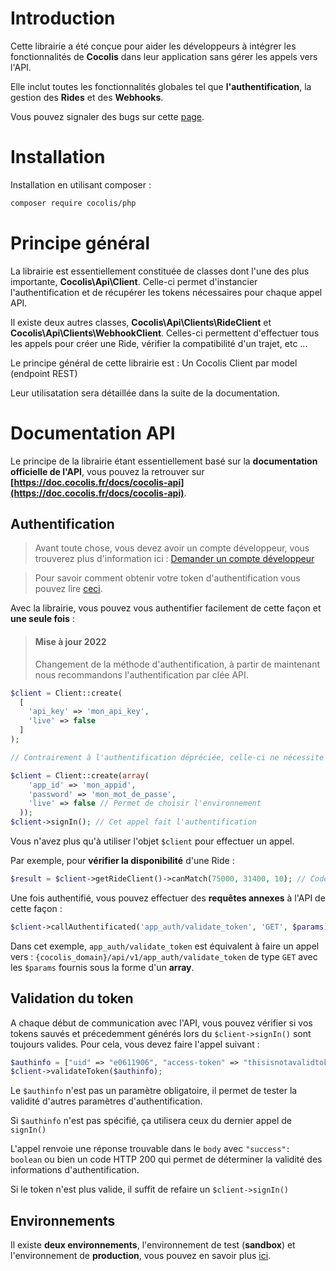 # Introduction

Cette librairie a été conçue pour aider les développeurs à intégrer les fonctionnalités de **Cocolis** dans leur application sans gérer les appels vers l'API.

Elle inclut toutes les fonctionnalités globales tel que **l'authentification**, la gestion des **Rides** et des **Webhooks**.

Vous pouvez signaler des bugs sur cette [page](https://github.com/Cocolis-1/cocolis-php/issues).

# Installation

Installation en utilisant composer :

```bash
composer require cocolis/php
```

# Principe général

La librairie est essentiellement constituée de classes dont l'une des plus importante, **Cocolis\Api\Client**. Celle-ci permet d'instancier l'authentification et de récupérer les tokens nécessaires pour chaque appel API.

Il existe deux autres classes, **Cocolis\Api\Clients\RideClient** et **Cocolis\Api\Clients\WebhookClient**. Celles-ci permettent d'effectuer tous les appels pour créer une Ride, vérifier la compatibilité d'un trajet, etc ...

Le principe général de cette librairie est : Un Cocolis Client par model (endpoint REST)

Leur utilisatation sera détaillée dans la suite de la documentation.

# Documentation API

Le principe de la librairie étant essentiellement basé sur la **documentation officielle de l'API**, vous pouvez la retrouver sur **[https://doc.cocolis.fr/docs/cocolis-api](https://doc.cocolis.fr/docs/cocolis-api)**.

## Authentification

> Avant toute chose, vous devez avoir un compte développeur, vous trouverez plus d'information ici :
> [Demander un compte développeur](https://doc.cocolis.fr/docs/cocolis-api/docs/Tutoriel-impl%C3%A9mentation/Getting-Started.md#2-demander-un-compte-d%C3%A9veloppeur)

> Pour savoir comment obtenir votre token d'authentification vous pouvez lire [ceci](docs/Tutoriel-implémentation/Get-API-KEY.md).

Avec la librairie, vous pouvez vous authentifier facilement de cette façon et **une seule fois** :

<!-- theme: danger -->

> #### Mise à jour 2022
>
> Changement de la méthode d'authentification, à partir de maintenant nous recommandons l'authentification par clée API.

<!--
type: tab
title: Authentification recommandée (API KEY)
-->

```php
$client = Client::create(
  [
    'api_key' => 'mon_api_key',
    'live' => false
  ]
);

// Contrairement à l'authentification dépréciée, celle-ci ne nécessite pas un sign-in.
```

<!--
type: tab
title: Authentification dépréciée (Tokens)
-->

```php
$client = Client::create(array(
    'app_id' => 'mon_appid',
    'password' => 'mon_mot_de_passe',
    'live' => false // Permet de choisir l'environnement
  ));
$client->signIn(); // Cet appel fait l'authentification
```

<!-- type: tab-end -->

Vous n'avez plus qu'à utiliser l'objet `$client` pour effectuer un appel.

Par exemple, pour **vérifier la disponibilité** d'une Ride :

```php
$result = $client->getRideClient()->canMatch(75000, 31400, 10); // Code postal de départ, Code postal d'arrivé, Volume en m3 de l'objet à transporter
```

Une fois authentifié, vous pouvez effectuer des **requêtes annexes** à l'API de cette façon :

```php
$client->callAuthentificated('app_auth/validate_token', 'GET', $params);
```

Dans cet exemple, `app_auth/validate_token` est équivalent à faire un appel vers :
`{cocolis_domain}/api/v1/app_auth/validate_token` de type `GET` avec les `$params` fournis sous la forme d'un **array**.

## Validation du token

A chaque début de communication avec l'API, vous pouvez vérifier si vos tokens sauvés et précedemment générés lors du `$client->signIn()` sont toujours valides. Pour cela, vous devez faire l'appel suivant :

```php
$authinfo = ["uid" => "e0611906", "access-token" => "thisisnotavalidtoken", "client" => "HLSmEW1TIDqsSMiwuKjnQg", "expiry" => "1590748027"]
$client->validateToken($authinfo);
```

Le `$authinfo` n'est pas un paramètre obligatoire, il permet de tester la validité d'autres paramètres d'authentification.

Si `$authinfo` n'est pas spécifié, ça utilisera ceux du dernier appel de `signIn()`

L'appel renvoie une réponse trouvable dans le `body` avec `"success": boolean` ou bien un code HTTP 200 qui permet de déterminer la validité des informations d'authentification.

Si le token n'est plus valide, il suffit de refaire un `$client->signIn()`

## Environnements

Il existe **deux environnements**, l'environnement de test (**sandbox**) et l'environnement de **production**, vous pouvez en savoir plus [ici](https://doc.cocolis.fr/docs/cocolis-api/docs/Installation-et-utilisation/01-Environnements.md).
